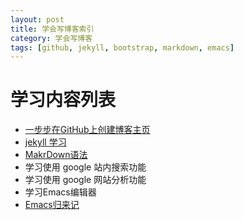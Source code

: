 ```yaml
---
layout: post
title: 学会写博客索引
category: 学会写博客
tags: [github, jekyll, bootstrap, markdown, emacs]
---
```


# 学习内容列表

* [一步步在GitHub上创建博客主页](http://www.pchou.info/web-build/2013/01/03/build-github-blog-page-01.html)
* [jekyll 学习](/2015/06/07/jekyll-study)
* [MakrDown语法](http://www.ituring.com.cn/article/775)
* 学习使用 google 站内搜索功能
* 学习使用 google 网站分析功能
* 学习Emacs编辑器
* [Emacs归来记](http://blog.jamespan.me/2015/04/05/the-return-of-the-emacs)
